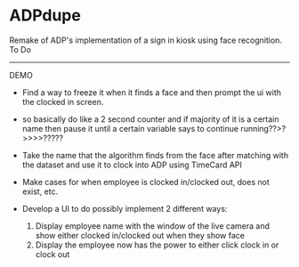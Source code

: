 # ADPdupe
Remake of ADP's implementation of a sign in kiosk using face recognition.
                                                          To Do
________________________________________________________________________________________________________________________________________
DEMO
- Find a way to freeze it when it finds a face and then prompt the ui with the clocked in screen. 
- so basically do like a 2 second counter and if majority of it is a certain name then pause it until a certain variable says to continue running??>?>>>>?????



- Take the name that the algorithm finds from the face after matching with the dataset and use it to clock into ADP using TimeCard API
- Make cases for when employee is clocked in/clocked out, does not exist, etc.
- Develop a UI to do possibly implement 2 different ways:
    1. Display employee name with the window of the live camera and show either clocked in/clocked out when they show face
    2. Display the employee now has the power to either click clock in or clock out